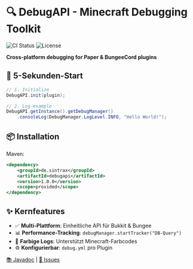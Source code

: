 # 🔍 DebugAPI - Minecraft Debugging Toolkit
![CI Status](https://github.com/bySintrax/DebugAPI/actions/workflows/ci.yml/badge.svg)
![License](https://img.shields.io/badge/License-Apache_2.0-blue.svg)

**Cross-platform debugging for Paper & BungeeCord plugins**

## 🚀 5-Sekunden-Start
```java
// 1. Initialize
DebugAPI.init(plugin);

// 2. Log example
DebugAPI.getInstance().getDebugManager()
    .consoleLog(DebugManager.LogLevel.INFO, "Hello World!");
```

## 📦 Installation
Maven:
```xml
<dependency>
    <groupId>de.sintrax</groupId>
    <artifactId>debugapi</artifactId>
    <version>1.0.0</version>
    <scope>provided</scope>
</dependency>
```

## ✨ Kernfeatures
- ✅ **Multi-Plattform**: Einheitliche API für Bukkit & Bungee
- 📊 **Performance-Tracking**: `debugManager.startTracker("DB-Query")`
- 🎨 **Farbige Logs**: Unterstützt Minecraft-Farbcodes
- ⚙️ **Konfigurierbar**: `debug.yml` pro Plugin

[📚 Javadoc](https://bySintrax.github.io/DebugAPI/) | [🐛 Issues](.github/ISSUE_TEMPLATE/bug_report.md)